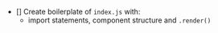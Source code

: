 - [] Create boilerplate of `index.js` with:
  - import statements, component structure and `.render()`
